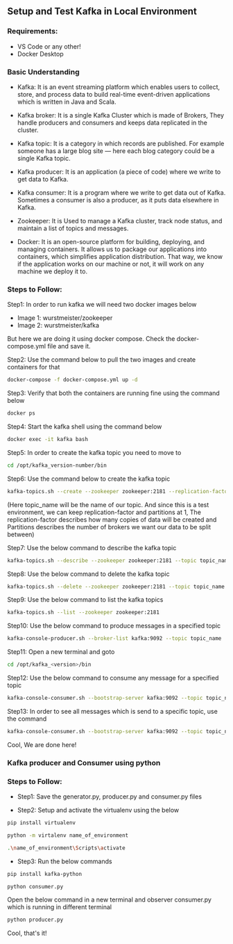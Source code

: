 ## Setup and Test Kafka in Local Environment

### Requirements: 

- VS Code or any other!
- Docker Desktop

### Basic Understanding

- Kafka: It is an event streaming platform which enables users to collect, store, and process data to build real-time event-driven applications which is written in Java and Scala.

- Kafka broker: It is a single Kafka Cluster which is made of Brokers, They handle producers and consumers and keeps data replicated in the cluster.

- Kafka topic: It is a category in which records are published. For example someone has a large blog site — here each blog category could be a single Kafka topic.

- Kafka producer: It is an application (a piece of code) where we write to get data to Kafka.

- Kafka consumer: It is a program where we write to get data out of Kafka. Sometimes a consumer is also a producer, as it puts data elsewhere in Kafka.

- Zookeeper: It is Used to manage a Kafka cluster, track node status, and maintain a list of topics and messages.

- Docker: It is an open-source platform for building, deploying, and managing containers. It allows us to package our applications into containers, which simplifies application distribution. That way, we know if the application works on our machine or not, it will work on any machine we deploy it to.

### Steps to Follow:

Step1: In order to run kafka we will need two docker images below

- Image 1: wurstmeister/zookeeper
- Image 2: wurstmeister/kafka

But here we are doing it using docker compose. Check the docker-compose.yml file and save it.

Step2: Use the command below to pull the two images and create containers for that

```bash
docker-compose -f docker-compose.yml up -d
```

Step3: Verify that both the containers are running fine using the command below

```bash
docker ps
```

Step4: Start the kafka shell using the command below

```bash
docker exec -it kafka bash
```

Step5: In order to create the kafka topic you need to move to

```bash
cd /opt/kafka_version-number/bin
```

Step6: Use the command below to create the kafka topic

```bash
kafka-topics.sh --create --zookeeper zookeeper:2181 --replication-factor 1 --partitions 1 --topic topic_name
```

(Here topic_name will be the name of our topic. And since this is a test environment, we can keep replication-factor and partitions at 1, The replication-factor describes how many copies of data will be created and Partitions describes the number of brokers we want our data to be split between)

Step7: Use the below command to describe the kafka topic

```bash
kafka-topics.sh --describe --zookeeper zookeeper:2181 --topic topic_name
```

Step8: Use the below command to delete the kafka topic

```bash
kafka-topics.sh --delete --zookeeper zookeeper:2181 --topic topic_name
```

Step9: Use the below command to list the kafka topics

```bash
kafka-topics.sh --list --zookeeper zookeeper:2181
```

Step10: Use the below command to produce messages in a specified topic

```bash
kafka-console-producer.sh --broker-list kafka:9092 --topic topic_name
```

Step11: Open a new terminal and goto

```bash
cd /opt/kafka_<version>/bin
```

Step12: Use the below command to consume any message for a specified topic

```bash
kafka-console-consumer.sh --bootstrap-server kafka:9092 --topic topic_name
```

Step13: In order to see all messages which is send to a specific topic, use the command

```bash
kafka-console-consumer.sh --bootstrap-server kafka:9092 --topic topic_name --from-beginning
```

Cool, We are done here!

### Kafka producer and Consumer using python

### Steps to Follow:

- Step1: Save the generator.py, producer.py and consumer.py files

- Step2: Setup and activate the virtualenv using the below 

```bash
pip install virtualenv
```

```bash
python -m virtalenv name_of_environment 
```

```bash
.\name_of_environment\Scripts\activate
```

- Step3: Run the below commands

```bash
pip install kafka-python
```

```bash
python consumer.py
```

Open the below command in a new terminal and observer consumer.py which is running in different terminal

```bash
python producer.py 
```

Cool, that's it!


